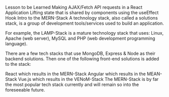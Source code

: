 Lesson to be Learned
Making AJAX/Fetch API requests in a React Application
Lifting state that is shared by components
using the useEffect Hook
Intro to the MERN-Stack
A technology stack, also called a solutions stack, is a group of development tools/services used to build an application.

For example, the LAMP-Stack is a mature technology stack that uses: Linux, Apache (web server), MySQL and PHP (web development programming language).

There are a few tech stacks that use MongoDB, Express & Node as their backend solutions. Then one of the following front-end solutions is added to the stack:

React which results in the MERN-Stack
Angular which results in the MEAN-Stack
Vue.js which results in the VENoM-Stack
The MERN-Stack is by far the most popular tech stack currently and will remain so into the foreseeable future.